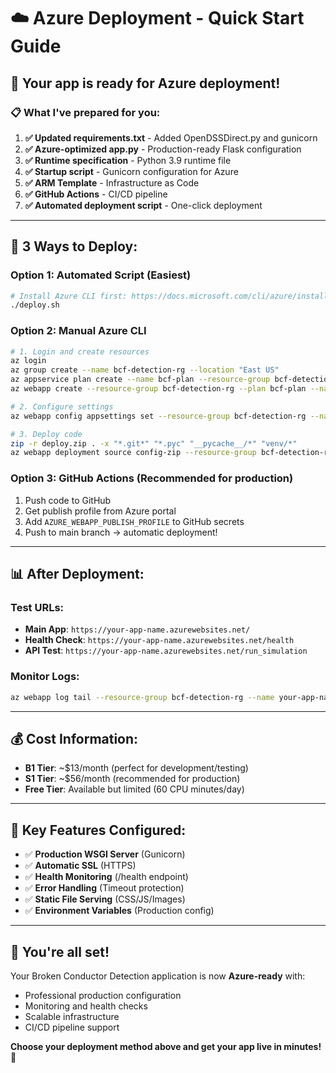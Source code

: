 # ☁️ Azure Deployment - Quick Start Guide

## 🎯 **Your app is ready for Azure deployment!**

### 📋 **What I've prepared for you:**

1. **✅ Updated requirements.txt** - Added OpenDSSDirect.py and gunicorn
2. **✅ Azure-optimized app.py** - Production-ready Flask configuration
3. **✅ Runtime specification** - Python 3.9 runtime file
4. **✅ Startup script** - Gunicorn configuration for Azure
5. **✅ ARM Template** - Infrastructure as Code
6. **✅ GitHub Actions** - CI/CD pipeline
7. **✅ Automated deployment script** - One-click deployment

---

## 🚀 **3 Ways to Deploy:**

### **Option 1: Automated Script (Easiest)**
```bash
# Install Azure CLI first: https://docs.microsoft.com/cli/azure/install-azure-cli
./deploy.sh
```

### **Option 2: Manual Azure CLI**
```bash
# 1. Login and create resources
az login
az group create --name bcf-detection-rg --location "East US"
az appservice plan create --name bcf-plan --resource-group bcf-detection-rg --sku B1 --is-linux
az webapp create --resource-group bcf-detection-rg --plan bcf-plan --name YOUR-APP-NAME --runtime "PYTHON|3.9"

# 2. Configure settings
az webapp config appsettings set --resource-group bcf-detection-rg --name YOUR-APP-NAME --settings FLASK_APP=app.py FLASK_ENV=production SCM_DO_BUILD_DURING_DEPLOYMENT=true

# 3. Deploy code
zip -r deploy.zip . -x "*.git*" "*.pyc" "__pycache__/*" "venv/*"
az webapp deployment source config-zip --resource-group bcf-detection-rg --name YOUR-APP-NAME --src deploy.zip
```

### **Option 3: GitHub Actions (Recommended for production)**
1. Push code to GitHub
2. Get publish profile from Azure portal
3. Add `AZURE_WEBAPP_PUBLISH_PROFILE` to GitHub secrets
4. Push to main branch → automatic deployment!

---

## 📊 **After Deployment:**

### **Test URLs:**
- **Main App**: `https://your-app-name.azurewebsites.net/`
- **Health Check**: `https://your-app-name.azurewebsites.net/health`
- **API Test**: `https://your-app-name.azurewebsites.net/run_simulation`

### **Monitor Logs:**
```bash
az webapp log tail --resource-group bcf-detection-rg --name your-app-name
```

---

## 💰 **Cost Information:**
- **B1 Tier**: ~$13/month (perfect for development/testing)
- **S1 Tier**: ~$56/month (recommended for production)
- **Free Tier**: Available but limited (60 CPU minutes/day)

---

## 🔧 **Key Features Configured:**
- ✅ **Production WSGI Server** (Gunicorn)
- ✅ **Automatic SSL** (HTTPS)
- ✅ **Health Monitoring** (/health endpoint)
- ✅ **Error Handling** (Timeout protection)
- ✅ **Static File Serving** (CSS/JS/Images)
- ✅ **Environment Variables** (Production config)

---

## 🎉 **You're all set!**

Your Broken Conductor Detection application is now **Azure-ready** with:
- Professional production configuration
- Monitoring and health checks
- Scalable infrastructure
- CI/CD pipeline support

**Choose your deployment method above and get your app live in minutes!** 🚀